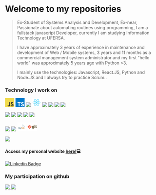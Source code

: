 # Welcome to my repositories


>Ex-Student of Systems Analysis and Development, Ex-near, Passionate about automating routines using programming, I am a fullstack javascript Developer, currently I am studying Information Technology at UFERSA.
>
>I have approximately 3 years of experience in maintenance and development of Web / Mobile systems, 3 years and 11 months as a commercial management system administrator and my first "hello world" was approximately 5 years ago with Python <3.
>
>I mainly use the technologies: Javascript, React.JS, Python and Node.JS and I always try to practice Scrum.. 
>

### Technology I work on
<code><img height="30" src="https://raw.githubusercontent.com/github/explore/80688e429a7d4ef2fca1e82350fe8e3517d3494d/topics/javascript/javascript.png"></code>
<code><img height="30" src="https://raw.githubusercontent.com/github/explore/80688e429a7d4ef2fca1e82350fe8e3517d3494d/topics/typescript/typescript.png"></code>
<code><img height="30" src="https://www.styled-components.com/atom.png"></code>
<code><img height="30" src="https://raw.githubusercontent.com/github/explore/80688e429a7d4ef2fca1e82350fe8e3517d3494d/topics/react/react.png"></code>
<code><img height="30" src="https://img2.gratispng.com/20180828/yge/kisspng-1st-century-logo-brand-electric-motor-duoweb-5b85a160141ef6.2288466515354842560824.jpg"></code>
<code><img height="30" src="https://www.excelsiortechnologies.com/img/about/node-js.png"></code>
<code><img height="30" src="https://i7.pngguru.com/preview/247/558/407/node-js-javascript-express-js-npm-react-github.jpg"></code>
<code><img height="30" src="https://miro.medium.com/max/400/0*KhW-3AFJ4qYeURtJ.jpg"></code>

<code><img height="30" src="https://vignette.wikia.nocookie.net/lpunb/images/b/b1/Logo_Python.png/revision/latest/scale-to-width-down/340?cb=20130301171443"></code>
<code><img height="30" src="https://binlivm470.files.wordpress.com/2017/02/scrapy.png"></code>
<code><img height="30" src="https://static.wixstatic.com/media/e2c911_c305570da8764943bd74fbdc3b08b574~mv2.png/v1/fill/w_400,h_398,al_c,lg_1,q_85/numpy.webp"></code>
<code><img height="30" src="https://www.vhv.rs/dpng/d/38-384674_opencv-logo-png-transparent-png.png"></code>
<code><img height="30" src="https://www.clipartmax.com/png/small/250-2501985_siks-cbs-datacamp-spark-tutorial-notebook-jupyter-notebook-icon.png"></code>

<code><img height="30" src="https://www.limasoftware.com.br/img/postgres.jpg"></code>
<code><img height="30" src="https://res.cloudinary.com/practicaldev/image/fetch/s--a67KYY-A--/c_fill,f_auto,fl_progressive,h_320,q_auto,w_320/https://dev-to-uploads.s3.amazonaws.com/uploads/user/profile_image/56177/3a0504e3-1139-4110-b903-08949636010a.jpg"></code>
<code><img height="30" src="https://raw.githubusercontent.com/github/explore/80688e429a7d4ef2fca1e82350fe8e3517d3494d/topics/mysql/mysql.png"></code>
<code><img height="30" src="https://raw.githubusercontent.com/github/explore/80688e429a7d4ef2fca1e82350fe8e3517d3494d/topics/git/git.png"></code>

<code><img height="30" src="https://peritoemphp.com/wp-content/uploads/2019/02/letter_c_PNG22.png"></code>

#### Access my personal website [here!][portfolio]💻
[portfolio]:  "aqui"

[![Linkedin Badge](https://img.shields.io/badge/LinkedIn-0077B5?style=for-the-badge&logo=linkedin&logoColor=white)](https://www.linkedin.com/in/mateus-fernandes-costa-0955b1196//)

### My participation on github

<a href="https://github.com/mateustech">
  <img height="180em" src="https://github-readme-stats.vercel.app/api?username=mateustech&show_icons=true" />
  <img height="180em" src="https://github-readme-stats.vercel.app/api/top-langs/?username=mateustech&layout=compact" />
</a>
